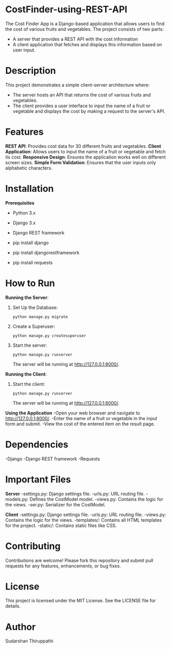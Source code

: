 # CostFinder-using-REST-API

The Cost Finder App is a Django-based application that allows users to find the cost of various fruits and vegetables. 
The project consists of two parts: 
- A server that provides a REST API with the cost information
- A client application that fetches and displays this information based on user input.

# Description

This project demonstrates a simple client-server architecture where:
- The server hosts an API that returns the cost of various fruits and vegetables.
- The client provides a user interface to input the name of a fruit or vegetable and displays the cost by making a request to the server's API.

# Features

**REST API**: Provides cost data for 30 different fruits and vegetables.
**Client Application**: Allows users to input the name of a fruit or vegetable and fetch its cost.
**Responsive Design**: Ensures the application works well on different screen sizes.
**Simple Form Validation**: Ensures that the user inputs only alphabetic characters.

# Installation

**Prerequisites**
- Python 3.x
- Django 3.x
- Django REST framework

- pip install django
- pip install djangorestframework
- pip install requests

# How to Run

**Running the Server**:
1) Set Up the Database:
    ```
    python manage.py migrate
    ```

2) Create a Superuser:
    ```
    python manage.py createsuperuser
    ```
3) Start the server:
   ```
   python manage.py runserver
   ```
   The server will be running at http://127.0.0.1:8000/.

**Running the Client**:
1) Start the client:
   ```
   python manage.py runserver
   ```
   The server will be running at http://127.0.0.1:8000/.

**Using the Application**
-Open your web browser and navigate to http://127.0.0.1:8000/.
-Enter the name of a fruit or vegetable in the input form and submit.
-View the cost of the entered item on the result page.

# Dependencies
-Django
-Django REST framework
-Requests

# Important Files

**Server**
-settings.py: Django settings file.
-urls.py: URL routing file.
-models.py: Defines the CostModel model.
-views.py: Contains the logic for the views.
-ser.py: Serializer for the CostModel.

**Client**
-settings.py: Django settings file.
-urls.py: URL routing file.
-views.py: Contains the logic for the views.
-templates/: Contains all HTML templates for the project.
-static/: Contains static files like CSS.

# Contributing
Contributions are welcome! 
Please fork this repository and submit pull requests for any features, enhancements, or bug fixes.

# License
This project is licensed under the MIT License. 
See the LICENSE file for details.

# Author
Sudarshan Thiruppathi



